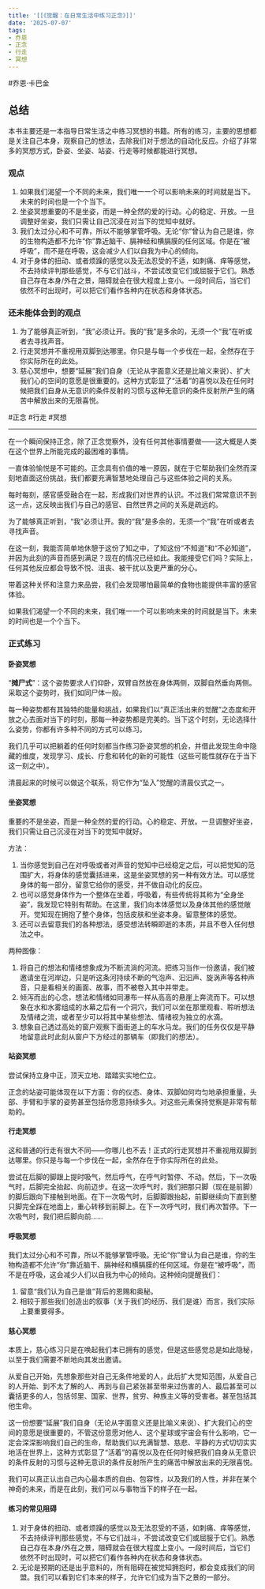 ```yaml
---
title: '[[《觉醒：在日常生活中练习正念》]]'
date: '2025-07-07'
tags:
- 乔恩
- 正念
- 行走
- 冥想
---
```

#乔恩·卡巴金 

## 总结
本书主要还是一本指导日常生活之中练习冥想的书籍。所有的练习，主要的思想都是关注自己本身，观察自己的想法，去除我们对于想法的自动化反应。介绍了非常多的冥想方式，卧姿、坐姿、站姿、行走等时候都能进行冥想。

### 观点
1. 如果我们渴望一个不同的未来，我们唯一一个可以影响未来的时间就是当下。未来的时间也是一个个当下。
2. 坐姿冥想重要的不是坐姿，而是一种全然的爱的行动。心的稳定、开放。一旦调整好坐姿，我们只需让自己沉浸在对当下的觉知中就好。
3. 我们太过分心和不可靠，所以不能够掌管呼吸。无论“你”曾认为自己是谁，你的生物构造都不允许“你”靠近脑干、膈神经和横膈膜的任何区域。你是在“被呼吸”，而不是在呼吸，这会减少人们以自我为中心的倾向。
4. 对于身体的扭动、或者烦躁的感觉以及无法忍受的不适，如刺痛、痒等感觉，不去持续评判那些感觉，不与它们战斗，不尝试改变它们或屈服于它们。熟悉自己存在本身/外在之景，阻碍就会在很大程度上变小。一段时间后，当它们依然不时出现时，可以把它们看作各种内在状态和身体状态。

### 还未能体会到的观点
1. 为了能够真正听到，“我”必须让开。我的“我”是多余的，无须一个“我”在听或者去寻找声音。
2. 行走冥想并不重视用双脚到达哪里。你只是与每一个步伐在一起，全然存在于你实际所在的此处。
3. 慈心冥想中，想要“延展”我们自身（无论从字面意义还是比喻义来说）、扩大我们心的空间的意愿是很重要的。这种方式彰显了“活着”的喜悦以及在任何时候把我们自身从无意识的条件反射的习惯与这种无意识的条件反射所产生的痛苦中解放出来的无限喜悦。

#正念 #行走 #冥想 

---

在一个瞬间保持正念，除了正念觉察外，没有任何其他事情要做——这大概是人类在这个世界上所能完成的最困难的事情。

一直体验愉悦是不可能的。正念具有价值的唯一原因，就在于它帮助我们全然而深刻地直面这份挑战，我们都要充满智慧地处理自己与这些体验之间的关系。

每时每刻，感官感受融合在一起，形成我们对世界的认识。不过我们常常意识不到这一点，这反映出我们与自己的感官、自然世界之间的关系是疏远的。

为了能够真正听到，“我”必须让开。我的“我”是多余的，无须一个“我”在听或者去寻找声音。

在这一刻，我能否简单地休憩于这份了知之中，了知这份“不知道”和“不必知道”，并因为此刻的声音而感到满足？现在的情况已经如此。我能接受它们吗？实际上，任何其他反应都会导致不悦、沮丧、被干扰以及更严重的分心。

带着这种关怀和注意力来品尝，我们会发现哪怕最简单的食物也能提供丰富的感官体验。

如果我们渴望一个不同的未来，我们唯一一个可以影响未来的时间就是当下。未来的时间也是一个个当下。

### 正式练习
#### 卧姿冥想
“**摊尸式**”：这个姿势要求人们仰卧，双臂自然放在身体两侧，双脚自然垂向两侧。采取这个姿势时，我们如同尸体一般。

每一种姿势都有其独特的能量和挑战，如果我们以“真正活出来的觉醒”之态度和开放之心去面对当下的时刻，那每一种姿势都是完美的。当下这个时刻，无论选择什么姿势，你都有许多种不同的方式可以练习。

我们几乎可以把躺着的任何时刻都当作练习卧姿冥想的机会，并借此发现生命中隐藏的维度，发现学习、成长、疗愈和转化的新的可能性（这些可能性就存在于当下这一刻之中）。

清晨起来的时候可以做这个联系，将它作为“坠入”觉醒的清晨仪式之一。

#### 坐姿冥想
重要的不是坐姿，而是一种全然的爱的行动。心的稳定、开放。一旦调整好坐姿，我们只需让自己沉浸在对当下的觉知中就好。

方法：
1. 当你感觉到自己在对呼吸或者对声音的觉知中已经稳定之后，可以把觉知的范围扩大，将身体的感觉囊括进来，这是坐姿冥想的另一种有效方法。可以感觉身体的每一部分，留意它给你的感受，并不做自动化的反应。
2. 也可以感觉身体作为一个整体在坐着，呼吸着，有些传统将其称为“全身坐姿”，我发现它特别有帮助。在这里，我们向本体感觉以及身体其他的感觉敞开。觉知现在拥抱了整个身体，包括皮肤和坐姿本身。留意整体的感觉。
3. 还可以去留意我们的各种想法，感受想法转瞬即逝的本质，并且不卷入任何想法之中。

两种图像：
1. 将自己的想法和情绪想象成为不断流淌的河流。把练习当作一份邀请，我们被邀请坐在河岸边，只是听这条河持续不断的气泡声、汩汩声、旋涡声等各种声音，只是看相关的画面、故事，而不被卷入其中并带走。
2. 倾泻而出的心念，想法和情绪如同瀑布一样从高高的悬崖上奔流而下。可以想象在水和水雾组成的水幕之后有一个洞穴，我们可以坐在那里观看、聆听想法及情绪之流，或者至少可以将其中某些想法、情绪视为独立的水滴。
3. 想象自己透过高处的窗户观察下面街道上的车水马龙。我们的任务仅仅是平静地留意此时此刻从窗户下方经过的那辆车（即我们的想法）。

#### 站姿冥想
尝试保持立身中正，顶天立地、踏踏实实地伫立。

正念的站姿可能体现在以下方面：你的仪态、身体、双脚如何均匀地承担重量，头部、手臂和手掌的姿势甚至包括你愿意持续多久。对这些元素保持觉察是非常有帮助的。

#### 行走冥想
这和普通的行走有很大不同——你哪儿也不去！正式的行走冥想并不重视用双脚到达哪里。你只是与每一个步伐在一起，全然存在于你实际所在的此处。

尝试在后脚的脚跟上提时吸气，然后呼气，在呼气时暂停、不动。然后，下一次吸气时，后脚完全抬起、向前迈步。在这一次呼气时，我们把那只脚（现在是前脚）的脚后跟向下接触到地面。在下一次吸气时，后脚脚跟抬起，前脚继续向下直到整只脚完全踩在地面上，重心转移到前脚上。在下一次呼气时，我们再次暂停。下一次吸气时，我们把后脚向前……

#### 呼吸冥想
我们太过分心和不可靠，所以不能够掌管呼吸。无论“你”曾认为自己是谁，你的生物构造都不允许“你”靠近脑干、膈神经和横膈膜的任何区域。你是在“被呼吸”，而不是在呼吸，这会减少人们以自我为中心的倾向。这种倾向提醒我们：
1. 留意“我们认为自己是谁”背后的恩赐和奥秘。
2. 相较于那些我们创造出的叙事（关于我们的经历、我们是谁）而言，我们实际上要重要得多。

#### 慈心冥想
本质上，慈心练习只是在唤起我们本已拥有的感觉，但是这些感觉总是如此隐秘，以至于我们需要不断地向其发出邀请。

从爱自己开始，先想象那些对自己无条件地爱的人，此后扩大觉知范围，从爱自己的人开始、到不太了解的人、再到与自己紧张甚至带来过伤害的人、最后甚至可以囊括更多的人，包括邻里、国家、世界，贫穷、种族主义等的受害者。甚至包括其他生命。

这一份想要“延展”我们自身（无论从字面意义还是比喻义来说）、扩大我们心的空间的意愿是很重要的，不管这份意愿对他人、这个星球或宇宙会有什么影响，它一定会深深影响我们自己的生命，帮助我们以充满智慧、慈悲、平静的方式切切实实地活在世界上，这种方式彰显了“活着”的喜悦以及在任何时候把我们自身从无意识的条件反射的习惯与这种无意识的条件反射所产生的痛苦中解放出来的无限喜悦。

我们可以真正认出自己内心最本质的自由、包容性，以及我们的人性，并非在某个神奇的未来，而是在此刻，我们可以与事物当下的样子在一起。

#### 练习的常见阻碍
1. 对于身体的扭动、或者烦躁的感觉以及无法忍受的不适，如刺痛、痒等感觉，不去持续评判那些感觉，不与它们战斗，不尝试改变它们或屈服于它们。熟悉自己存在本身/外在之景，阻碍就会在很大程度上变小。一段时间后，当它们依然不时出现时，可以把它们看作各种内在状态和身体状态。
2. 无论是预期的还是出乎意料的，所有阻碍在被觉知拥抱时，都会变成我们的同盟。我们可以看到它们本来的样子，允许它们成为当下之景的一部分。
